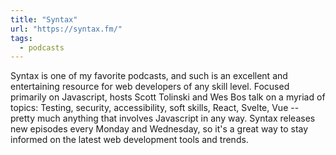 ```yaml
---
title: "Syntax"
url: "https://syntax.fm/"
tags:
  - podcasts
---
```


Syntax is one of my favorite podcasts, and such is an excellent and entertaining resource for web developers of any skill level. Focused primarily on Javascript, hosts Scott Tolinski and Wes Bos talk on a myriad of topics: Testing, security, accessibility, soft skills, React, Svelte, Vue -- pretty much anything that involves Javascript in any way. Syntax releases new episodes every Monday and Wednesday, so it's a great way to stay informed on the latest web development tools and trends.
